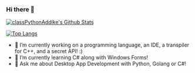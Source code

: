 ### Hi there 👋

[![classPythonAddike's Github Stats](https://github-readme-stats.vercel.app/api?username=classPythonAddike&show_icons=true&count_private=true&include_all_commits=true&theme=monokai)](https://github.com/classPythonAddike/)

[![Top Langs](https://github-readme-stats.vercel.app/api/top-langs/?username=classPythonAddike&theme=monokai&layout=compact)](https://github.com/classPythonAddike/)

- 🔭 I’m currently working on a programming language, an IDE, a transpiler for C++, and a secret API! :)
- 🌱 I’m currently learning C# along with Windows Forms!
- 💬 Ask me about Desktop App Development with Python, Golang or C#!
